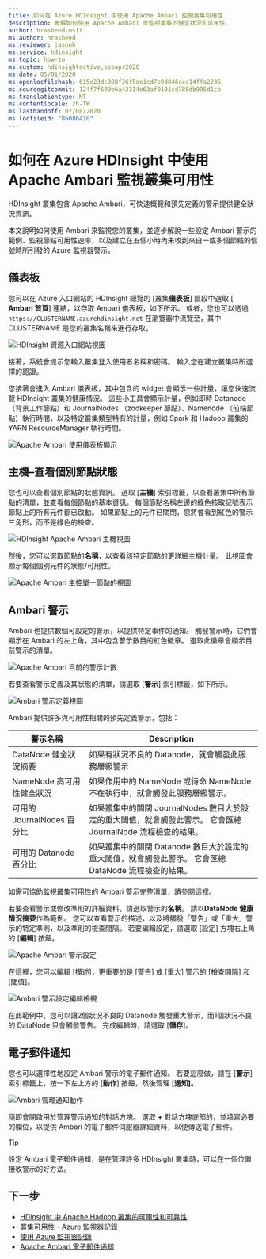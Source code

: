 ```yaml
---
title: 如何在 Azure HDInsight 中使用 Apache Ambari 監視叢集可用性
description: 瞭解如何使用 Apache Ambari 來監視叢集的健全狀況和可用性。
author: hrasheed-msft
ms.author: hrasheed
ms.reviewer: jasonh
ms.service: hdinsight
ms.topic: how-to
ms.custom: hdinsightactive,seoapr2020
ms.date: 05/01/2020
ms.openlocfilehash: 615e23dc388f36f5ae1cd7e0d846acc14ffa2236
ms.sourcegitcommit: 124f7f699b6a43314e63af0101cd788db995d1cb
ms.translationtype: MT
ms.contentlocale: zh-TW
ms.lasthandoff: 07/08/2020
ms.locfileid: "86086410"
---
```

# <a name="how-to-monitor-cluster-availability-with-apache-ambari-in-azure-hdinsight"></a>如何在 Azure HDInsight 中使用 Apache Ambari 監視叢集可用性

HDInsight 叢集包含 Apache Ambari，可快速概覽和預先定義的警示提供健全狀況資訊。

本文說明如何使用 Ambari 來監視您的叢集，並逐步解說一些設定 Ambari 警示的範例、監視節點可用性速率，以及建立在五個小時內未收到來自一或多個節點的信號時所引發的 Azure 監視器警示。

## <a name="dashboard"></a>儀表板

您可以在 Azure 入口網站的 HDInsight 總覽的 [叢集**儀表板**] 區段中選取 [ **Ambari 首頁**] 連結，以存取 Ambari 儀表板，如下所示。 或者，您也可以透過 `https://CLUSTERNAME.azurehdinsight.net` 在瀏覽器中流覽至，其中 CLUSTERNAME 是您的叢集名稱來進行存取。

![HDInsight 資源入口網站視圖](media/hdinsight-cluster-availability/azure-portal-dashboard-ambari.png)

接著，系統會提示您輸入叢集登入使用者名稱和密碼。 輸入您在建立叢集時所選擇的認證。

您接著會進入 Ambari 儀表板，其中包含的 widget 會顯示一些計量，讓您快速流覽 HDInsight 叢集的健康情況。 這些小工具會顯示計量，例如即時 Datanode （背景工作節點）和 JournalNodes （zookeeper 節點）、Namenode （前端節點）執行時間，以及特定叢集類型特有的計量，例如 Spark 和 Hadoop 叢集的 YARN ResourceManager 執行時間。

![Apache Ambari 使用儀表板顯示](media/hdinsight-cluster-availability/apache-ambari-dashboard.png)

## <a name="hosts--view-individual-node-status"></a>主機–查看個別節點狀態

您也可以查看個別節點的狀態資訊。 選取 [**主機**] 索引標籤，以查看叢集中所有節點的清單，並查看每個節點的基本資訊。 每個節點名稱左邊的綠色核取記號表示節點上的所有元件都已啟動。 如果節點上的元件已關閉，您將會看到紅色的警示三角形，而不是綠色的檢查。

![HDInsight Apache Ambari 主機視圖](media/hdinsight-cluster-availability/apache-ambari-hosts1.png)

然後，您可以選取節點的**名稱**，以查看該特定節點的更詳細主機計量。 此視圖會顯示每個個別元件的狀態/可用性。

![Apache Ambari 主控單一節點的視圖](media/hdinsight-cluster-availability/apache-ambari-hosts-node.png)

## <a name="ambari-alerts"></a>Ambari 警示

Ambari 也提供數個可設定的警示，以提供特定事件的通知。 觸發警示時，它們會顯示在 Ambari 的左上角，其中包含警示數目的紅色徽章。 選取此徽章會顯示目前警示的清單。

![Apache Ambari 目前的警示計數](media/hdinsight-cluster-availability/apache-ambari-alerts.png)

若要查看警示定義及其狀態的清單，請選取 [**警示**] 索引標籤，如下所示。

![Ambari 警示定義視圖](media/hdinsight-cluster-availability/ambari-alerts-definitions.png)

Ambari 提供許多與可用性相關的預先定義警示，包括：

| 警示名稱                        | Description   |
|---|---|
| DataNode 健全狀況摘要           | 如果有狀況不良的 Datanode，就會觸發此服務層級警示|
| NameNode 高可用性健全狀況 | 如果作用中的 NameNode 或待命 NameNode 不在執行中，就會觸發此服務層級警示。|
| 可用的 JournalNodes 百分比    | 如果叢集中的關閉 JournalNodes 數目大於設定的重大閾值，就會觸發此警示。 它會匯總 JournalNode 流程檢查的結果。 |
| 可用的 Datanode 百分比       | 如果叢集中的關閉 Datanode 數目大於設定的重大閾值，就會觸發此警示。 它會匯總 DataNode 流程檢查的結果。|

如需可協助監視叢集可用性的 Ambari 警示完整清單，請參閱[這裡](https://docs.microsoft.com/azure/hdinsight/hdinsight-high-availability-linux#ambari-web-ui)。

若要查看警示或修改準則的詳細資料，請選取警示的**名稱**。 請以**DataNode 健康情況摘要**作為範例。 您可以查看警示的描述，以及將觸發「警告」或「重大」警示的特定準則，以及準則的檢查間隔。 若要編輯設定，請選取 [設定] 方塊右上角的 [**編輯**] 按鈕。

![Apache Ambari 警示設定](media/hdinsight-cluster-availability/ambari-alert-configuration.png)

在這裡，您可以編輯 [描述]，更重要的是 [警告] 或 [重大] 警示的 [檢查間隔] 和 [閾值]。

![Ambari 警示設定編輯檢視](media/hdinsight-cluster-availability/ambari-alert-configuration-edit.png)

在此範例中，您可以讓2個狀況不良的 Datanode 觸發重大警示，而1個狀況不良的 DataNode 只會觸發警告。 完成編輯時，請選取 [**儲存**]。

## <a name="email-notifications"></a>電子郵件通知

您也可以選擇性地設定 Ambari 警示的電子郵件通知。 若要這麼做，請在 [**警示**] 索引標籤上，按一下左上方的 [**動作**] 按鈕，然後管理 [**通知]。**

![Ambari 管理通知動作](media/hdinsight-cluster-availability/ambari-manage-notifications.png)

隨即會開啟用於管理警示通知的對話方塊。 選取 **+** 對話方塊底部的，並填寫必要的欄位，以提供 Ambari 的電子郵件伺服器詳細資料，以便傳送電子郵件。

> [!TIP]
> 設定 Ambari 電子郵件通知，是在管理許多 HDInsight 叢集時，可以在一個位置接收警示的好方法。

## <a name="next-steps"></a>下一步

- [HDInsight 中 Apache Hadoop 叢集的可用性和可靠性](hdinsight-high-availability-linux.md)
- [叢集可用性 - Azure 監視器記錄](./cluster-availability-monitor-logs.md)
- [使用 Azure 監視器記錄](hdinsight-hadoop-oms-log-analytics-tutorial.md)
- [Apache Ambari 電子郵件通知](apache-ambari-email.md)
